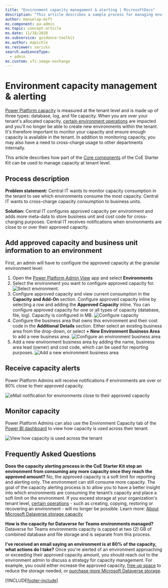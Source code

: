 ```yaml
---
title: "Environment capacity management & alerting | MicrosoftDocs"
description: "This article describes a sample process for managing environment capacity and receiving alerts for overages."
author: manuelap-msft
ms.component: pa-admin
ms.topic: concept-article
ms.date: 11/18/2020
ms.subservice: guidance-toolkit
ms.author: mapichle
ms.reviewer: sericks
search.audienceType: 
  - admin
ms.custom: sfi-image-nochange
---
```

# Environment capacity management & alerting

[Power Platform capacity](/power-platform/admin/capacity-storage) is measured at the tenant level and is made up of three types: database, log, and file capacity. When you are over your tenant's allocated capacity, [certain environment operations](/power-platform/admin/capacity-storage#changes-for-exceeding-storage-capacity-entitlements) are impacted and you'll no longer be able to create new environments within the tenant. It's therefore important to monitor your capacity and ensure enough capacity is available in the tenant. In addition to monitoring capacity, you may also have a need to cross-charge usage to other departments internally.

This article describes how part of the [Core components](core-components.md) of the CoE Starter Kit can be used to manage capacity at tenant level.

## Process description

**Problem statement:** Central IT wants to monitor capacity consumption in the tenant to see which environments consume the most capacity. Central IT wants to cross-charge capacity consumption to business units.

**Solution:** Central IT configures approved capacity per environment and adds more meta-data to store business unit and cost code for cross-charging purposes. Central IT receives notifications when environments are close to or over their approved capacity.

## Add approved capacity and business unit information to an environment

First, an admin will have to configure the approved capacity at the granular environment level:

1. Open the [Power Platform Admin View](core-components.md#power-platform-admin-view) app and select **Environments**
1. Select the environment you want to configure approved capacity for.
    ![Select environment.](media\capacity-1.png "Select environment.")
1. Configure approved capacity and view current consumption in the **Capacity and Add-On** section. Configure approved capacity inline by selecting a row and adding the **Approved Capacity** inline. You can configure approved capacity for one or all types of capacity (database, file, log). Capacity is configured in MB.
    ![Configure capacity](media\capacity-2.png "Configure capacity.")
1. Configure the business area that owns this environment and their cost code in the **Additional Details** section. Either select an existing business area from the drop-down, or select **+ New Environment Business Area** to add a new business area.
    ![Configure an environment business area](media\capacity-3.png "Configure an environment business area.")
1. Add a new environment business area by adding the name, business area lead (owner) and cost code, which can be used for reporting purposes.
    ![Add a new environment business area](media\capacity-4.png "Add a new environment business area.")

## Receive capacity alerts

Power Platform Admins will receive notifications if environments are over or 80% close to their approved capacity.

![eMail notification for environments close to their approved capacity](media\capacity-5.png "eMail notification for environments close to their approved capacity.")

## Monitor capacity

Power Platform Admins can also use the Environment Capacity tab of the [Power BI dashboard](power-bi.md) to view how capacity is used across their tenant.

![View how capacity is used across the tenant ](media\capacity-6.png "View how capacity is used across the tenant")

## Frequently Asked Questions

**Does the capacity alerting process in the CoE Starter Kit stop an environment from consuming any more capacity once they reach the approved amount?**
No, the approved capacity is a soft limit for reporting and alerting only. The environment can still consume more capacity. The goal of the capacity alerting process is to allow you to have a better insight into which environments are consuming the tenant’s capacity and place a soft limit on the environment. If you exceed storage at your organization's tenant level, [certain operations](/power-platform/admin/capacity-storage#changes-for-exceeding-storage-capacity-entitlements) - such as creating, copying, restoring or recovering an environment - will no longer be possible. Learn more: [About Microsoft Dataverse storage capacity](/power-platform/admin/capacity-storage#changes-for-exceeding-storage-capacity-entitlements)

**How is the capacity for Dataverse for Teams environments managed?**
Dataverse for Teams environments capacity is capped at two (2) GB of combined database and file storage and is separate from this process.

**I’ve received an email saying an environment is at 80% of the capacity, what actions do I take?**
Once you're alerted of an environment approaching or exceeding their approved capacity amount, you should reach out to the environment admin to discuss a strategy for capacity management. For example, you could either increase the approved capacity, [free up space](/power-platform/admin/free-storage-space) to reduce the storage needed, or [purchase more Microsoft Dataverse storage](/power-platform/admin/add-storage).

[!INCLUDE[footer-include](../../includes/footer-banner.md)]
